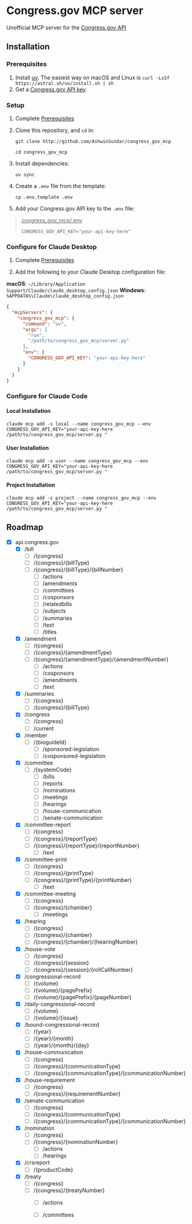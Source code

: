 # <span>Congress.gov</span> MCP server

Unofficial MCP server for the [Congress.gov API](https://api.congress.gov)

## Installation

### Prerequisites

1. Install [uv](https://docs.astral.sh/uv/getting-started/installation/). The easiest way on macOS and Linux is `curl -LsSf https://astral.sh/uv/install.sh | sh`
2. Get a [Congress.gov API key](https://api.congress.gov/sign-up/).

### Setup

1. Complete [Prerequisites](#Prerequisites)
2. Clone this repository, and `cd` in:

    `git clone http://github.com/AshwinSundar/congress_gov_mcp`

    `cd congress_gov_mcp`

3. Install dependencies:

    `uv sync`

3. Create a `.env` file from the template:

    `cp .env.template .env`

4. Add your Congress.gov API key to the `.env` file:

><u>congress_gov_mcp/.env</u>
>```
>CONGRESS_GOV_API_KEY="your-api-key-here"
>```

### Configure for Claude Desktop

1. Complete [Prerequisites](#Prerequisites)

2. Add the following to your Claude Desktop configuration file:

**macOS**: `~/Library/Application Support/Claude/claude_desktop_config.json`
**Windows**: `%APPDATA%\Claude\claude_desktop_config.json`

```json
{
  "mcpServers": {
    "congress_gov_mcp": {
      "command": "uv",
      "args": [
        "run",
        "/path/to/congress_gov_mcp/server.py"
      ],
      "env": {
        "CONGRESS_GOV_API_KEY": "your-api-key-here"
      }
    }
  }
}
```

### Configure for Claude Code

#### Local Installation
```
claude mcp add -s local --name congress_gov_mcp --env CONGRESS_GOV_API_KEY="your-api-key-here /path/to/congress_gov_mcp/server.py "
```

#### User Installation

```
claude mcp add -s user --name congress_gov_mcp --env CONGRESS_GOV_API_KEY="your-api-key-here /path/to/congress_gov_mcp/server.py "
```

#### Project Installation

```
claude mcp add -s project --name congress_gov_mcp --env CONGRESS_GOV_API_KEY="your-api-key-here /path/to/congress_gov_mcp/server.py "
```

## Roadmap

- [x] api.congress.gov
    - [x] /bill
        - [ ] /{congress}
        - [ ] /{congress}/{billType}
        - [ ] /{congress}/{billType}/{billNumber}
            - [ ] /actions
            - [ ] /amendments
            - [ ] /committees
            - [ ] /cosponsors
            - [ ] /relatedbills
            - [ ] /subjects
            - [ ] /summaries
            - [ ] /text
            - [ ] /titles
    - [x] /amendment
        - [ ] /{congress}
        - [ ] /{congress}/{amendmentType}
        - [ ] /{congress}/{amendmentType}/{amendmentNumber}
            - [ ] /actions
            - [ ] /cosponsors
            - [ ] /amendments
            - [ ] /text
    - [x] /summaries
        - [ ] /{congress}
        - [ ] /{congress}/{billType}
    - [x] /congress
        - [ ] /{congress}
        - [ ] /current
    - [x] /member
        - [ ] /{bioguideId}
            - [ ] /sponsored-legislation
            - [ ] /cosponsored-legislation
    - [x] /committee
        - [ ] /{systemCode}
            - [ ] /bills
            - [ ] /reports
            - [ ] /nominations
            - [ ] /meetings
            - [ ] /hearings
            - [ ] /house-communication
            - [ ] /senate-communication
    - [x] /committee-report
        - [ ] /{congress}
        - [ ] /{congress}/{reportType}
        - [ ] /{congress}/{reportType}/{reportNumber}
            - [ ] /text
    - [x] /committee-print
        - [ ] /{congress}
        - [ ] /{congress}/{printType}
        - [ ] /{congress}/{printType}/{printNumber}
            - [ ] /text
    - [x] /committee-meeting
        - [ ] /{congress}
        - [ ] /{congress}/{chamber}
            - [ ] /meetings
    - [x] /hearing
        - [ ] /{congress}
        - [ ] /{congress}/{chamber}
        - [ ] /{congress}/{chamber}/{hearingNumber}
    - [x] /house-vote
        - [ ] /{congress}
        - [ ] /{congress}/{session}
        - [ ] /{congress}/{session}/{rollCallNumber}
    - [x] /congressional-record
        - [ ] /{volume}
        - [ ] /{volume}/{pagePrefix}
        - [ ] /{volume}/{pagePrefix}/{pageNumber}
    - [x] /daily-congressional-record
        - [ ] /{volume}
        - [ ] /{volume}/{issue}
    - [x] /bound-congressional-record
        - [ ] /{year}
        - [ ] /{year}/{month}
        - [ ] /{year}/{month}/{day}
    - [x] /house-communication
        - [ ] /{congress}
        - [ ] /{congress}/{communicationType}
        - [ ] /{congress}/{communicationType}/{communicationNumber}
    - [x] /house-requirement
        - [ ] /{congress}
        - [ ] /{congress}/{requirementNumber}
    - [x] /senate-communication
        - [ ] /{congress}
        - [ ] /{congress}/{communicationType}
        - [ ] /{congress}/{communicationType}/{communicationNumber}
    - [x] /nomination
        - [ ] /{congress}
        - [ ] /{congress}/{nominationNumber}
            - [ ] /actions
            - [ ] /hearings
    - [x] /crsreport
        - [ ] /{productCode}
    - [x] /treaty
        - [ ] /{congress}
        - [ ] /{congress}/{treatyNumber}
            - [ ] /actions
            - [ ] /committees

